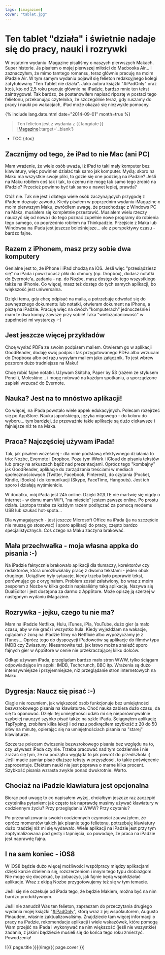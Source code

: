 ```yaml
---
tags: [imagazine]
cover: "tablet.jpg"
---
```


# Ten tablet "działa" i świetnie nadaje się do pracy, nauki i rozrywki

W ostatnim wydaniu iMagazine pisaliśmy o naszych pierwszych Makach. Super historie. Ja pisałem o mojej pierwszej miłości do Macbooka Air... i zaznaczyłem, że mimo tamtego romansu, teraz głównie pracuję na moim iPadzie Air. W tym samym wydaniu pojawił się felieton redakcyjnego kolegi zatytułowany "Ten Tablet nie działa". Jako autora książki "#iPadOnly" oraz ktoś, kto od 2,5 roku pracuje głównie na iPadzie, bardzo mnie ten tekst zaintrygował. Tak bardzo, że postanowiłem napisać ripostę w postaci tego felietonu, przekonując czytelnika, że szczególnie teraz, gdy ruszamy do pracy i nauki po wakacjach, iPad może okazać się niezwykle pomocny.

<!--More-->

{% include lang.date.html date="2014-09-01" month=true %}

> Ten felieton jest z wydania z {{ langdate }} [iMagazine](https://imagazine.pl){:target='_blank'}

* TOC
{:toc}

## Zacznijmy od tego, że iPad to nie Mac (ani PC)

Mam wrażenie, że wiele osób uważa, iż iPad to taki mały komputer bez klawiatury, więc powinien działać tak samo jak komputer. Myślą: skoro na Maku ma wszystkie swoje pliki, to gdzie się one podzieją na iPadzie? Jeśli na Maku robiłem coś tak i tak, to czemu nie mogę tak samo tego zrobić na iPadzie? Przecież powinno być tak samo a nawet lepiej, prawda?

Otóż nie. Tak nie jest i dlatego wiele osób zaczynających przygodę z iPadem doznaje zawodu. Kiedy pisałem w poprzednim wydaniu iMagazine o moim pierwszym Maku, zwróciłem uwagę, że przechodząc z Windows PC na Maka, musiałem się kompletnie przestawić. Musiałem wielu rzeczy nauczyć się od nowa i do tego poznać zupełnie nowe programy do robienia tego samego, co poprzednio robiłem na Thinkpadzie. Przejście z Maka lub Windowsa na iPada jest jeszcze boleśniejsze... ale z perspektywy czasu - bardzo fajne.

## Razem z iPhonem, masz przy sobie dwa komputery

Genialne jest to, że iPhone i iPad chodzą na iOS. Jeśli więc "przesiądziesz się" na iPada i powrzucasz pliki do chmury (np. Dropbox), dodasz notatki do Evernote'a, zadania - np. do Nozbe, masz dostęp do tego wszystkiego także na iPhonie. Co więcej, masz też dostęp do tych samych aplikacji, bo większość jest uniwersalna.

Dzięki temu, gdy chcę odpisać na maila, a potrzebuję odwołać się do zewnętrznego dokumentu lub notatki, otwieram dokument na iPhone, a piszę na iPadzie. Pracuję więc na dwóch "komputerach" jednocześnie i mam te dwa kompy zawsze przy sobie! Taka "wielozadaniowość" w zupełności mi wystarczy :-)

## Jest jeszcze więcej przykładów

Chcę wysłać PDFa ze swoim podpisem mailem. Otwieram go w aplikacji GoodReader, dodaję swój podpis i tak przygotowanego PDFa albo wrzucam do Dropboxa albo od razu wysyłam mailem jako załącznik. To jest wbrew pozorom dużo trudniejsze na Maku!

Chcę robić fajne notatki. Używam Skitcha, Paper by 53 (razem ze stylusem Pencil), Moleskine... i mogę notować na każdym spotkaniu, a sporządzone zapiski wrzucać do Evernote.

## Nauka? Jest na to mnóstwo aplikacji!

Co więcej, na iPada powstało wiele appek edukacyjnych. Polecam rozejrzeć się po AppStore. Nauka japońskiego, języka migowego - do koloru do wyboru... tym bardziej, że przeważnie takie aplikacje są dużo ciekawsze i fajniejsze niż te na Maka.

## Praca? Najczęściej używam iPada!

Tak, jak pisałem wcześniej - dla mnie podstawą efektywnego działania to trio: Nozbe, Evernote i Dropbox. Poza tym iWork i iCloud do pisania tekstów lub pracy na arkuszach bądź nad prezentacjami. Oprócz tego "kombajny" jak GoodReader, aplikacje do zarządzania treściami w mediach społecznościowych (Twitter, Facebook, Pinterest), do czytania (Pocket, Kindle, iBooks) i do komunikacji (Skype, FaceTime, Hangouts). Jest ich sporo i działają wyśmienicie.

W dodatku, mój iPada jest 24h online. Dzięki 3G/LTE nie martwię się nigdy o Internet - w domu mam WiFi, "na mieście" jestem zawsze online. Po prostu działa. Laptopa trzeba za każdym razem podłączać za pomocą modemu USB lub szukać hot-spota...

Dla wymagających - jest jeszcze Microsoft Office na iPada (ja na szczęście nie muszę go stosować) i sporo aplikacji do pracy, często bardzo specjalistycznych. Coś czego na Maku zaczyna brakować.

## Mała przechwałka - moja własna appka do pisania :-)

Na iPadzie faktycznie brakowało aplikacji dla tłumaczy, korektorów czy redaktorów, która umożliwiałaby pracę z dwoma tekstami - jeden obok drugiego. Uciążliwe były sytuacje, kiedy trzeba było poprawić tekst, porównując go z oryginałem. Problem został załatwiony, bo wraz z moim zespołem z Nozbe w kilka godzin napisaliśmy taką aplikację. Nazywa się DualEditor i jest dostępna za darmo z AppStore. Może opiszę ją szerzej w następnym wydaniu iMagazine.

## Rozrywka - jejku, czego tu nie ma?

Mam na iPadzie Netflixa, Hulu, iTunes, iPla, YouTube, dużo gier (a mało czasu, aby w nie grać) i wszystko hula. Kiedy wyjeżdżam na wakacje, oglądam z żoną na iPadzie filmy na Netflixie albo wypożyczamy je z iTunes... Oprócz tego do dyspozycji iPadowców są aplikacje do filmów typu IMDB czy Zwiastuny. Niesamowite też, jak łatwo można znaleźć sporo fajnych gier w AppStore w cenie nie przekraczającej kilku dolców.

Odkąd używam iPada, przeglądam bardzo mało stron WWW, tylko ściągam odpowiadające im appki: IMDB, Techcrunch, BBC itp. Wrażenia są dużo intensywniejsze i przyjemniejsze, niż przeglądanie stron internetowych na Maku.

## Dygresja: Naucz się pisać :-)

Ciągle nie rozumiem, jak większość osób funkcjonuje bez umiejętności bezwzrokowego pisania na klawiaturze. Choć nauka zabiera dużo czasu, da się to opanować. Dzięki tej umiejętności udało mi się nieporównywalnie szybciej nauczyć szybko pisać także na szkle iPada. Ściągnąłem aplikację TapTyping, zrobiłem kilka lekcji i od razu podkręciłem szybkość z 20 do 50 słów na minutę, opierając się na umiejętnościach pisania na "starej" klawiaturze.

Szczerze polecam ćwiczenie bezwzrokowego pisania bez względu na to, czy używasz iPada czy nie. Trzeba pracować nad tym codziennie i nie zrażać się tym, że na początku wygląda to jak powrót do przedszkola :) Jeśli macie zamiar pisać dłuższe teksty w przyszłości, to takie poświęcenie zaprocentuje. Efektem nauki nie jest poprawa o marne kilka procent. Szybkość pisania wzrasta zwykle ponad dwukrotnie. Warto.

## Chociaż na iPadzie klawiatura jest opcjonalna

Biorąc pod uwagę to co napisałem wyżej, chciałbym jeszcze raz zaczepić czytelnika pytaniem: jak często tak naprawdę musimy używać klawiatury w codziennym życiu? Przy przeglądaniu WWW? Przy czytaniu? 

Po przeanalizowaniu swoich codziennych czynności zauważyłem, że oprócz momentów takich jak pisanie tego felietonu, potrzebuję klawiatury dużo rzadziej niż mi się wydawało. Wiele aplikacji na iPadzie jest przy tym zoptymalizowana pod gesty i tapnięcia, co powoduje, że praca na iPadzie jest naprawdę fajna.

## I na sam koniec - iOS8

W iOS8 będzie dużo więcej możliwości współpracy między aplikacjami dzięki karcie dzielenia się, rozszerzeniom i innym tego typu drobiazgom. Nie mogę się doczekać, by zobaczyć, jak fajnie będą współdziałać aplikacje. Wraz z ekipą Nozbe przygotowujemy też się w tym temacie.

Jeśli się nie oczekuje od iPada tego, że będzie Makiem, można być na nim bardzo produktywnym.

Jeśli nie zanudził Was ten felieton, zapraszam do przeczytania drugiego wydania mojej książki "[#iPadOnly](https://iPadOnly.com)", którą wraz z jej współautorem, Augusto Pinaudem, właśnie zaktualizowaliśmy. Znajdziecie tam więcej informacji o pracy na iPadzie, rekomendacje aplikacji i wiele wskazówek, które pomogą Wam przejść na iPada i wykonywać na nim większość (jeśli nie wszystkie) zadania, z jakimi będziecie musieli się do końca tego roku zmierzyć. Powodzenia!



![{{ page.title }}](/img/{{ page.cover }})

[n]: https://michael.gratis/nozbe_pl
[np]: https://michael.gratis/nozbepersonal_pl